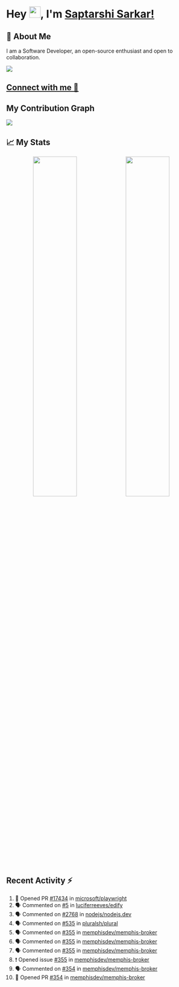 # Hey <img src="https://github.com/TheDudeThatCode/TheDudeThatCode/blob/master/Assets/Hi.gif" width="30">, I'm [Saptarshi Sarkar!](https://bio.link/saptarshi) 

## 🚀 About Me
I am a Software Developer, an open-source enthusiast and open to collaboration.

![](https://visitor-badge.laobi.icu/badge?page_id=saptarshisarkar12.saptarshisarkar12)

## [Connect with me 💬](https://bio.link/saptarshi) 

## My Contribution Graph 
<img src="https://activity-graph.herokuapp.com/graph?username=SaptarshiSarkar12&bg_color=0f2d3d&color=1cadfb&line=1cadfb&point=1cadfb&area=true&hide_border=true">

## 📈 My Stats
<p align="center">	
  <img width="48%" src="https://github-readme-stats.vercel.app/api?username=saptarshisarkar12&show_icons=true&theme=tokyonight" />
  <img width="48%" src="https://github-readme-streak-stats.herokuapp.com/?user=saptarshisarkar12&theme=tokyonight" />
</p>

## Recent Activity :zap:
<!--START_SECTION:activity-->
1. 💪 Opened PR [#17434](https://github.com/microsoft/playwright/pull/17434) in [microsoft/playwright](https://github.com/microsoft/playwright)
2. 🗣 Commented on [#5](https://github.com/luciferreeves/edify/issues/5) in [luciferreeves/edify](https://github.com/luciferreeves/edify)
3. 🗣 Commented on [#2768](https://github.com/nodejs/nodejs.dev/issues/2768) in [nodejs/nodejs.dev](https://github.com/nodejs/nodejs.dev)
4. 🗣 Commented on [#535](https://github.com/pluralsh/plural/issues/535) in [pluralsh/plural](https://github.com/pluralsh/plural)
5. 🗣 Commented on [#355](https://github.com/memphisdev/memphis-broker/issues/355) in [memphisdev/memphis-broker](https://github.com/memphisdev/memphis-broker)
6. 🗣 Commented on [#355](https://github.com/memphisdev/memphis-broker/issues/355) in [memphisdev/memphis-broker](https://github.com/memphisdev/memphis-broker)
7. 🗣 Commented on [#355](https://github.com/memphisdev/memphis-broker/issues/355) in [memphisdev/memphis-broker](https://github.com/memphisdev/memphis-broker)
8. ❗️ Opened issue [#355](https://github.com/memphisdev/memphis-broker/issues/355) in [memphisdev/memphis-broker](https://github.com/memphisdev/memphis-broker)
9. 🗣 Commented on [#354](https://github.com/memphisdev/memphis-broker/issues/354) in [memphisdev/memphis-broker](https://github.com/memphisdev/memphis-broker)
10. 💪 Opened PR [#354](https://github.com/memphisdev/memphis-broker/pull/354) in [memphisdev/memphis-broker](https://github.com/memphisdev/memphis-broker)
<!--END_SECTION:activity-->
